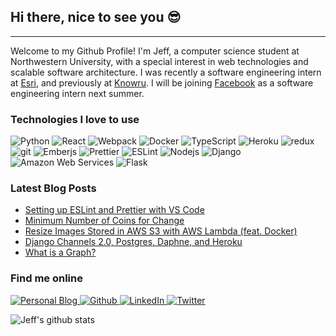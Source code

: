 ## Hi there, nice to see you 😎
---
Welcome to my Github Profile!
I'm Jeff, a computer science student at Northwestern University, with a special interest in web technologies and scalable software architecture.
I was recently a software engineering intern at [Esri](https://www.esri.com), and previously at [Knowru](https://www.knowrulimited.com). I will be joining [Facebook](https://www.facebook.com/careers) as a software engineering intern next summer.

### Technologies I love to use
<p>
    <img alt="Python" src="https://img.shields.io/badge/-Python-2b6ea3?style=flat-square&logo=Python&logoColor=white" />
    <img alt="React" src="https://img.shields.io/badge/-React-45b8d8?style=flat-square&logo=react&logoColor=white" />
    <img alt="Webpack" src="https://img.shields.io/badge/-Webpack-8DD6F9?style=flat-square&logo=webpack&logoColor=white" /> 
    <img alt="Docker" src="https://img.shields.io/badge/-Docker-46a2f1?style=flat-square&logo=docker&logoColor=white" />
    <img alt="TypeScript" src="https://img.shields.io/badge/-TypeScript-007ACC?style=flat-square&logo=typescript&logoColor=white" />
    <img alt="Heroku" src="https://img.shields.io/badge/-Heroku-430098?style=flat-square&logo=heroku&logoColor=white" />
    <img alt="redux" src="https://img.shields.io/badge/-Redux-764ABC?style=flat-square&logo=redux&logoColor=white" />
    <img alt="git" src="https://img.shields.io/badge/-Git-F05032?style=flat-square&logo=git&logoColor=white" />
    <img alt="Emberjs" src="https://img.shields.io/badge/-Ember-e7613b?style=flat-square&logo=Ember.js&logoColor=white" />
    <img alt="Prettier" src="https://img.shields.io/badge/-Prettier-F7B93E?style=flat-square&logo=prettier&logoColor=white" />
    <img alt="ESLint" src="https://img.shields.io/badge/-ESLint-8080F1?style=flat-square&logo=eslint&logoColor=white" />
    <img alt="Nodejs" src="https://img.shields.io/badge/-Nodejs-43853d?style=flat-square&logo=Node.js&logoColor=white" />
    <img alt="Django" src="https://img.shields.io/badge/-Django-092e20?style=flat-square&logo=Django&logoColor=white" />
    <img alt="Amazon Web Services" src="https://img.shields.io/badge/-AWS-232F3E?style=flat-square&logo=amazon-aws&logoColor=white" />
    <img alt="Flask" src="https://img.shields.io/badge/-Flask-6D6D6D?style=flat-square&logo=Flask&logoColor=white" />
</p>

### Latest Blog Posts
<!-- BLOG-POST-LIST:START -->
- [Setting up ESLint and Prettier with VS Code](https://www.jeffyang.io/eslint-prettier-with-vscode)
- [Minimum Number of Coins for Change](https://www.jeffyang.io/min-number-of-coins-for-change)
- [Resize Images Stored in AWS S3 with AWS Lambda (feat. Docker)](https://www.jeffyang.io/resize-images-stored-in-aws-s3-with-aws-lambda)
- [Django Channels 2.0, Postgres, Daphne, and Heroku](https://www.jeffyang.io/deploy-django-asgi-app-on-heroku)
- [What is a Graph?](https://www.jeffyang.io/what-is-a-graph)
<!-- BLOG-POST-LIST:END -->

### Find me online
<p>
    <a href="https://jeffyang.io" target="_blank">
        <img alt="Personal Blog" src="https://img.shields.io/badge/jeffyang.io-1e1249?&style=for-the-badge&logo=appveyor&logoColor=white" />
    </a>
    <a href="https://github.com/jeffjaehoyang" target="_blank">
        <img alt="Github" src="https://img.shields.io/badge/GitHub-%2312100E.svg?&style=for-the-badge&logo=Github&logoColor=white" />
    </a> 
    <a href="https://www.linkedin.com/in/jaeho-yang" target="_blank">
        <img alt="LinkedIn" src="https://img.shields.io/badge/linkedin-%230077B5.svg?&style=for-the-badge&logo=linkedin&logoColor=white" />
    </a> 
    <a href="https://twitter.com/jjeffyang" target="_blank">
        <img alt="Twitter" src="https://img.shields.io/badge/twitter-%231DA1F2.svg?&style=for-the-badge&logo=twitter&logoColor=white" />
    </a> 
</p>

![Jeff's github stats](https://github-readme-stats.vercel.app/api?username=jeffjaehoyang&hide=stars,contribs&count_private=true&show_icons=true&theme=tokyonight)

